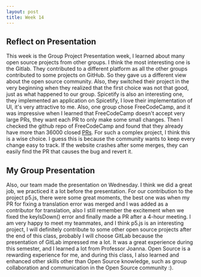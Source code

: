 ```yaml
---
layout: post
title: Week 14
---
```

## Reflect on Presentation
This week is the Group Project Presentation week, I learned about many open source projects from other groups. I think the most interesting one is the Gitlab. They contributed to a different platform as all the other groups contributed to some projects on GitHub. So they gave us a different view about the open source community. Also, they switched their project in the very beginning when they realized that the first choice was not that good, just as what happened to our group. Spicetify is also an interesting one, they implemented an application on Spicetify, I love their implementation of UI, it's very attractive to me. Also, one group chose FreeCodeCamp, and it was impressive when I learned that FreeCodeCamp doesn't accept very large PRs, they want each PR to only make some small changes. Then I checked the github repo of FreeCodeCamp and found that they already have more than 36000 closed [PRs](https://github.com/freeCodeCamp/freeCodeCamp/pulls?q=is%3Apr+is%3Aclosed). For such a complex project, I think this is a wise choice. I guess this is because the community wants to keep every change easy to track. If the website crashes after some merges, they can easily find the PR that causes the bug and revert it. 

<!--more-->
## My Group Presentation
Also, our team made the presentation on Wednesday. I think we did a great job, we practiced it a lot before the presentation. For our contribution to the project p5.js, there were some great moments, the best one was when my PR for fixing a translation error was merged and I was added as a contributor for translation, also I still remember the excitement when we fixed the keyIsDown() error and finally made a PR after a 4-hour meeting. I am very happy to meet my teammates, and I think p5.js is an interesting project, I will definitely contribute to some other open source projects after the end of this class, probably I will choose GitLab because the presentation of GitLab impressed me a lot. It was a great experience during this semester, and I learned a lot from Professor Joanna. Open Source is a rewarding experience for me, and during this class, I also learned and enhanced other skills other than Open Source knowledge, such as group collaboration and communication in the Open Source community :).